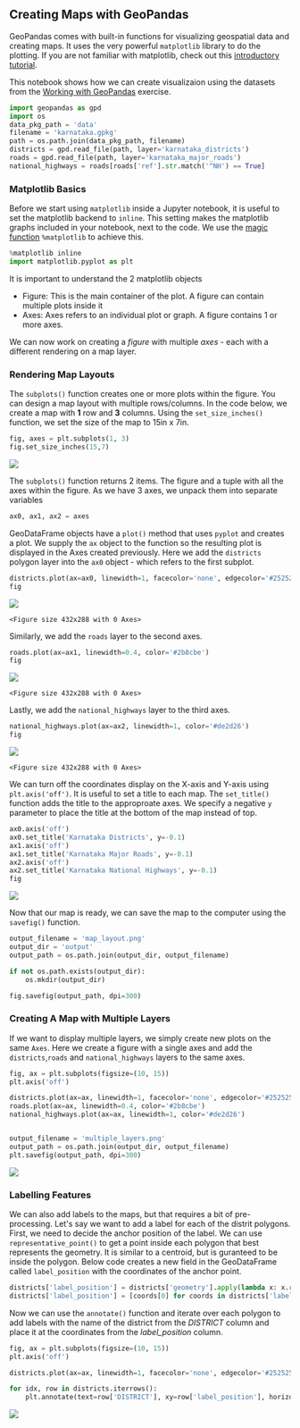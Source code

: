 ## Creating Maps with GeoPandas

GeoPandas comes with built-in functions for visualizing geospatial data and creating maps. It uses the very powerful `matplotlib` library to do the plotting. If you are not familiar with matplotlib, check out this [introductory tutorial](https://www.data-blogger.com/2017/11/15/python-matplotlib-pyplot-a-perfect-combination/).

This notebook shows how we can create visualizaion using the datasets from the [Working with GeoPandas](#working-with-geopandas) exercise.


```python
import geopandas as gpd
import os
data_pkg_path = 'data'
filename = 'karnataka.gpkg'
path = os.path.join(data_pkg_path, filename)
districts = gpd.read_file(path, layer='karnataka_districts')
roads = gpd.read_file(path, layer='karnataka_major_roads')
national_highways = roads[roads['ref'].str.match('^NH') == True]
```

### Matplotlib Basics

Before we start using `matplotlib` inside a Jupyter notebook, it is useful to set the matplotlib backend to `inline`. This setting makes the matplotlib graphs included in your notebook, next to the code. We use the [magic function](https://ipython.readthedocs.io/en/stable/interactive/tutorial.html#magics-explained) `%matplotlib` to achieve this.


```python
%matplotlib inline
import matplotlib.pyplot as plt
```

It is important to understand the 2 matplotlib objects

* Figure: This is the main container of the plot. A figure can contain multiple plots inside it
* Axes:  Axes refers to an individual plot or graph. A figure contains 1 or more axes.

We can now work on creating a *figure* with multiple *axes* - each with a different rendering on a map layer.

### Rendering Map Layouts

The `subplots()` function creates one or more plots within the figure. You can design a map layout with multiple rows/columns. In the code below, we create a map with **1** row and **3** columns. Using the `set_size_inches()` function, we set the size of the map to 15in x 7in.


```python
fig, axes = plt.subplots(1, 3)
fig.set_size_inches(15,7)
```


    
![](supplement1_plotting_files/supplement1_plotting_10_0.png)
    


The `subplots()` function returns 2 items. The figure and a tuple with all the axes within the figure. As we have 3 axes, we unpack them into separate variables


```python
ax0, ax1, ax2 = axes
```

GeoDataFrame objects have a `plot()` method that uses `pyplot` and creates a plot. We supply the `ax` object to the function so the resulting plot is displayed in the Axes created previously. Here we add the `districts` polygon layer into the `ax0` object - which refers to the first subplot.


```python
districts.plot(ax=ax0, linewidth=1, facecolor='none', edgecolor='#252525')
fig
```




    
![](supplement1_plotting_files/supplement1_plotting_14_0.png)
    




    <Figure size 432x288 with 0 Axes>


Similarly, we add the `roads` layer to the second axes.


```python
roads.plot(ax=ax1, linewidth=0.4, color='#2b8cbe')
fig
```




    
![](supplement1_plotting_files/supplement1_plotting_16_0.png)
    




    <Figure size 432x288 with 0 Axes>


Lastly, we add the `national_highways` layer to the third axes.


```python
national_highways.plot(ax=ax2, linewidth=1, color='#de2d26')
fig
```




    
![](supplement1_plotting_files/supplement1_plotting_18_0.png)
    




    <Figure size 432x288 with 0 Axes>


We can turn off the coordinates display on the X-axis and Y-axis using `plt.axis('off')`. It is useful to set a title to each map. The `set_title()` function adds the title to the approproate axes. We specify a negative `y` parameter to place the title at the bottom of the map instead of top.


```python
ax0.axis('off')
ax0.set_title('Karnataka Districts', y=-0.1)
ax1.axis('off')
ax1.set_title('Karnataka Major Roads', y=-0.1)
ax2.axis('off')
ax2.set_title('Karnataka National Highways', y=-0.1)
fig
```




    
![](supplement1_plotting_files/supplement1_plotting_20_0.png)
    



Now that our map is ready, we can save the map to the computer using the `savefig()` function.


```python
output_filename = 'map_layout.png'
output_dir = 'output'
output_path = os.path.join(output_dir, output_filename)

if not os.path.exists(output_dir):
    os.mkdir(output_dir)

fig.savefig(output_path, dpi=300)
```

### Creating A Map with Multiple Layers

If we want to display multiple layers, we simply create new plots on the same `Axes`. Here we create a figure with a single axes and add the `districts`,`roads` and `national_highways` layers to the same axes.


```python
fig, ax = plt.subplots(figsize=(10, 15))
plt.axis('off')

districts.plot(ax=ax, linewidth=1, facecolor='none', edgecolor='#252525')
roads.plot(ax=ax, linewidth=0.4, color='#2b8cbe')
national_highways.plot(ax=ax, linewidth=1, color='#de2d26')


output_filename = 'multiple_layers.png'
output_path = os.path.join(output_dir, output_filename)
plt.savefig(output_path, dpi=300)
```


    
![](supplement1_plotting_files/supplement1_plotting_25_0.png)
    


### Labelling Features

We can also add labels to the maps, but that requires a bit of pre-processing. Let's say we want to add a label for each of the distrit polygons. First, we need to decide the anchor position of the label. We can use `representative_point()` to get a point inside each polygon that best represents the geometry. It is similar to a centroid, but is guranteed to be inside the polygon. Below code creates a new field in the GeoDataFrame called `label_position` with the coordinates of the anchor point.


```python
districts['label_position'] = districts['geometry'].apply(lambda x: x.representative_point().coords[:])
districts['label_position'] = [coords[0] for coords in districts['label_position']]
```

Now we can use the `annotate()` function and iterate over each polygon to add labels with the name of the district from the *DISTRICT* column and place it at the coordinates from the *label_position* column.


```python
fig, ax = plt.subplots(figsize=(10, 15))
plt.axis('off')

districts.plot(ax=ax, linewidth=1, facecolor='none', edgecolor='#252525')

for idx, row in districts.iterrows():
    plt.annotate(text=row['DISTRICT'], xy=row['label_position'], horizontalalignment='center')

```


    
![](supplement1_plotting_files/supplement1_plotting_30_0.png)
    

